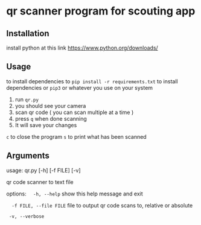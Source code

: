 # qr scanner program for scouting app

## Installation
install python at this link https://www.python.org/downloads/

## Usage
to install dependencies to
`pip install -r requirements.txt` to install dependencies or `pip3` or whatever you use on your system

1. run `qr.py`
2. you should see your camera
3. scan qr code ( you can scan multiple at a time )
4. press `q` when done scanning
5. It will save your changes

`c` to close the program
`s` to print what has been scanned

## Arguments
usage: qr.py [-h] [-f FILE] [-v]

qr code scanner to text file

options:
`  -h, --help`            show this help message and exit

`  -f FILE, --file FILE`  file to output qr code scans to, relative or absolute

 ` -v, --verbose`

